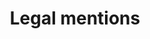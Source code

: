 ---
isPage: true
draft: false
title: Legal mentions
description: Legal mentions page
blocks:
  - type: paragraph
    title: Welcome to villagers.ch
    text: >-
        By using this site, you acknowledge having read the provisions below and you agree to respect them. The legal notices indicated below may change, we invite you to consult them regularly.
  - type: paragraph
    title: Editor
    text: The villagers.ch website is the property of Johann Bernast.
  - type: paragraph
    title: Hosting
    text: >-
      The site villagers.ch is hosted at:


      Netlify,
      2325 3rd Street,
      Suite 296,
      San Francisco,
      California 94107,
      United States

      https://www.netlify.com
  - type: paragraph
    title: Conception
    text: This site was designed with [Hugolify](https://www.hugolify.io), an open-source Jamstack solution, which allows you to design a site that is as environmentally friendly as possible and closest to accessibility criteria.
  - type: paragraph
    title: Credits
    text: >-
      ### Fonts

      * Landour
      * Morganite Pro 
---